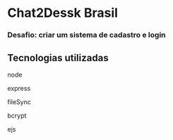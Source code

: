 <h1> Chat2Dessk Brasil</h1>
<h3>Desafio: criar um sistema de cadastro e login</h3>

<h2>Tecnologias utilizadas</h2>

<p>node</p>
<p>express</p>
<p>fileSync</p>
<p>bcrypt</p>  
<p>ejs</p>

